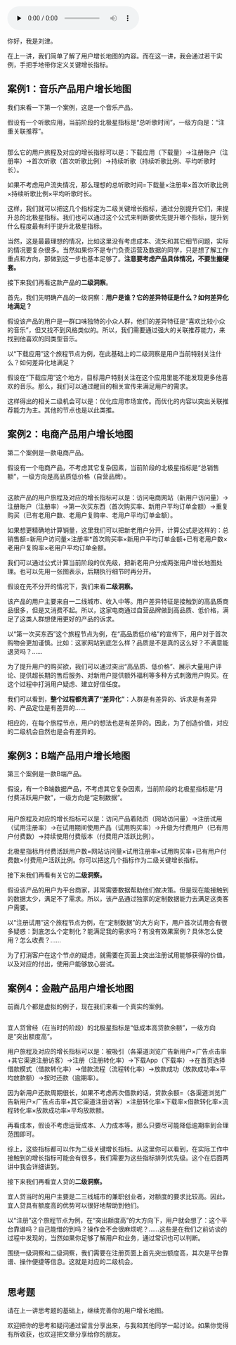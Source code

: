 <audio id="audio" title="21 | 案例解析：定义关键增长指标" controls="" preload="none"><source id="mp3" src="https://static001.geekbang.org/resource/audio/b4/1a/b41d760a263df47167555d9662b28c1a.mp3"></audio>

你好，我是刘津。

在上一讲，我们简单了解了用户增长地图的内容。而在这一讲，我会通过若干实例，手把手地带你定义关键增长指标。

## 案例1：音乐产品用户增长地图

我们来看一下第一个案例，这是一个音乐产品。

假设有一个听歌应用，当前阶段的北极星指标是“总听歌时间”，一级方向是：“注重关联推荐”。

<img src="https://static001.geekbang.org/resource/image/15/16/152c81c1c421f7070aa604f4493f9d16.png" alt="">

那么它的用户旅程及对应的增长指标可以是：下载应用（下载量）→注册账户（注册率）→首次听歌（首次听歌比例）→持续听歌（持续听歌比例、平均听歌时长）。

如果不考虑用户流失情况，那么理想的总听歌时间=下载量×注册率×首次听歌比例×持续听歌比例×平均听歌时长。

这样，我们就可以把这几个指标定为二级关键增长指标，通过分别提升它们，来提升总的北极星指标。我们也可以通过这个公式来判断要优先提升哪个指标，提升到什么程度最有利于提升北极星指标。

当然，这是最最理想的情况，比如这里没有考虑成本、流失和其它细节问题，实际的情况要复杂很多。当然如果你不是专门负责运营及数据的同学，只是想了解工作重点和方向，那做到这一步也基本足够了。**注意要考虑产品具体情况，不要生搬硬套。**

接下来我们再看这款产品的**二级洞察**。

首先，我们先明确产品的一级洞察：**用户是谁？它的差异特征是什么？如何差异化<strong><strong>地**</strong>满足？</strong>

假设该产品的用户是一群口味独特的小众人群，他们的差异特征是“喜欢比较小众的音乐”，但又找不到风格类似的。所以，我们需要通过强大的关联推荐能力，来找到他喜欢的同类型音乐。

以“下载应用”这个旅程节点为例，在此基础上的二级洞察是用户当前特别关注什么？如何差异化地满足？

假设在“下载应用”这个地方，目标用户特别关注在这个应用里能不能发现更多他喜欢的音乐。那么，我们可以通过醒目的相关宣传来满足用户的需求。

这样得出的相关二级机会可以是：优化应用市场宣传。而优化的内容以突出关联推荐能力为主。其他的节点也是以此类推。

## 案例2：电商产品用户增长地图

第二个案例是一款电商产品。

假设有一个电商产品，不考虑其它复杂因素，当前阶段的北极星指标是“总销售额”，一级方向是高品质低价格（自营品牌）。

<img src="https://static001.geekbang.org/resource/image/b6/dc/b6ac08ed195cea7d561bfdfa24cef1dc.png" alt="">

这款产品的用户旅程及对应的增长指标可以是：访问电商网站（新用户访问量）→注册账户（注册率）→第一次买东西（首次购买率、新用户平均订单金额）→重复购买（已有老用户数、老用户复购率、老用户平均订单金额）。

如果想更精确地计算销量，这里我们可以把新老用户分开，计算公式是这样的：总销售额=新用户访问量×注册率*首次购买率×新用户平均订单金额+已有老用户数×老用户复购率×老用户平均订单金额。

我们可以通过公式计算当前阶段的优先级，把新老用户分成两张用户增长地图处理。也可以先用一张图表示，后期执行细节时再分开。

假设在先不分开的情况下，我们来看**二级洞察。**

该产品的用户主要来自一二线城市、收入中等。用户差异特征是接触到的高品质商品很多，但是又消费不起。所以，这家电商通过自营品牌做到高品质、低价格，满足了这类人群想使用更好的产品的诉求。

以“第一次买东西”这个旅程节点为例，在“高品质低价格”的宣传下，用户对于首次购物会更加谨慎。比如：这家网站到底怎么样？品质是不是真的这么好？不满意能退货吗？……

为了提升用户的购买欲，我们可以通过突出“高品质、低价格”、展示大量用户评论、提供超长期的售后服务、对新用户提供额外福利等多种方式刺激用户购买。在这个过程中打消用户疑虑、建立好信任度。

我们可以看到，**整个过程都充满了“差异化”**：人群是有差异的、诉求是有差异的、产品定位是有差异的……

相应的，在每个旅程节点，用户的想法也是有差异的。因此，为了创造价值，对应的二级机会自然也是会有差异的。

## 案例3：B端产品用户增长地图

第三个案例是一款B端产品。

假设，有一个B端数据产品，不考虑其它复杂因素，当前阶段的北极星指标是“月付费活跃用户数”，一级方向是“定制数据”。

<img src="https://static001.geekbang.org/resource/image/7b/9c/7b16619e135e2afc3db97b356ae6029c.png" alt="">

用户旅程及对应的增长指标可以是：访问产品着陆页（网站访问量）→注册试用（试用注册率）→在试用期间使用产品（试用购买率）→升级为付费用户（已有用户付费数）→持续使用付费版本（付费用户活跃比例）。

北极星指标月付费活跃用户数=网站访问量×试用注册率×试用购买率+已有用户付费数×付费用户活跃比例。你可以把这几个指标作为二级关键增长指标。

接下来我们再看有关它的**二级洞察。**

假设该产品的用户为平台商家，非常需要数据帮助他们做决策。但是现在能接触到的数据太少，满足不了需求。所以，该产品通过独家的定制数据能力去满足这类客户需要。

以“注册试用”这个旅程节点为例，在“定制数据”的大方向下，用户首次试用会有很多疑惑：到底怎么个定制化？能满足我的需求吗？有没有效果案例？具体怎么使用？怎么收费？……

为了打消客户在这个节点的疑虑，就需要在页面上突出注册试用能够获得的价值，以及对应的付出，使用户能够放心尝试。

## 案例4：金融产品用户增长地图

前面几个都是虚拟的例子，现在我们来看一个真实的案例。

<img src="https://static001.geekbang.org/resource/image/5c/16/5ceee1fdc1065dbdeb6c61148c3eea16.png" alt="">

宜人贷曾经（在当时的阶段）的北极星指标是“低成本高贷款余额”，一级方向是“突出额度高”。

用户旅程及对应的增长指标可以是：被吸引（各渠道浏览广告新用户×广告点击率+其它渠道注册访客）→注册（注册转化率）→下载App（下载率）→在首页选择借款模式（借款转化率）→借款流程（流程转化率）→放款成功（放款成功率×平均放款额）→按时还款（逾期率）。

因为新用户还款周期很长，如果不考虑再次借款的话，贷款余额=（各渠道浏览广告新用户×广告点击率+其它渠道注册访客）×注册转化率×下载率×借款转化率×流程转化率×放款成功率×平均放款额。

再看成本，假设不考虑运营成本、人力成本等，那么只要尽可能降低逾期率到合理范围即可。

综上，这些指标都可以作为二级关键增长指标。从这里你可以看到，在实际工作中接触到的增长指标可能会有很多，我们需要为这些指标排列优先级。这个在后面两讲中我会详细讲到。

接下来我们再看宜人贷的**二级洞察。**

宜人贷当时的用户主要是二三线城市的兼职创业者，对额度的要求比较高。因此，宜人贷具有额度高的优势可以很好地帮助到他们。

以“注册”这个旅程节点为例，在“突出额度高”的大方向下，用户就会想了：这个平台靠谱吗？自己能借的到吗？操作会不会很麻烦呢？……这些是在我们之前访谈的过程中发现的，当然如果你足够了解用户和业务，通过常识也可以判断。

围绕一级洞察和二级洞察，我们需要在注册页面上首先突出额度高，其次是平台靠谱、操作便捷等信息。这就是对应的二级机会。

<img src="https://static001.geekbang.org/resource/image/08/2e/085e298d6faf68ed2e17447e4070d32e.png" alt="">

## 思考题

请在上一讲思考题的基础上，继续完善你的用户增长地图。

欢迎把你的思考和疑问通过留言分享出来，与我和其他同学一起讨论。如果你觉得有所收获，也欢迎把文章分享给你的朋友。


